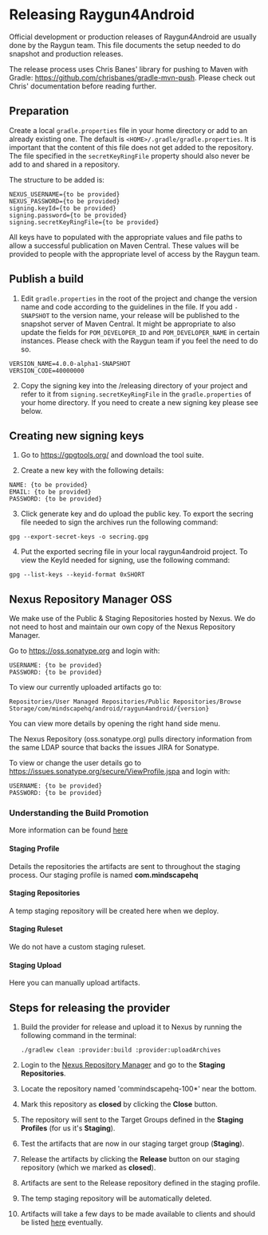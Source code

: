 # Releasing Raygun4Android

Official development or production releases of Raygun4Android are usually done by the Raygun team. This file documents the setup needed to do snapshot and production releases.

The release process uses Chris Banes' library for pushing to Maven with Gradle: https://github.com/chrisbanes/gradle-mvn-push. Please check out Chris' documentation before reading further.

## Preparation

Create a local `gradle.properties` file in your home directory or add to an already existing one. The default is `<HOME>/.gradle/gradle.properties`. It is important that the content of this file
does not get added to the repository. The file specified in the `secretKeyRingFile` property should also never be add to and shared in a repository.

The structure to be added is:

```
NEXUS_USERNAME={to be provided}
NEXUS_PASSWORD={to be provided}
signing.keyId={to be provided}
signing.password={to be provided}
signing.secretKeyRingFile={to be provided}
```

All keys have to populated with the appropriate values and file paths to allow a successful publication on Maven Central. These values will be provided to people with the appropriate level 
of access by the Raygun team.

## Publish a build

1. Edit `gradle.properties` in the root of the project and change the version name and code according to the guidelines in the file. If you add `-SNAPSHOT` to the version name, your release will be published to the snapshot server of Maven Central. It might be appropriate to also update the fields for `POM_DEVELOPER_ID` and `POM_DEVELOPER_NAME` in certain instances. Please check with the Raygun team if you feel the need to do so.

```
VERSION_NAME=4.0.0-alpha1-SNAPSHOT
VERSION_CODE=40000000
```

2. Copy the signing key into the /releasing directory of your project and refer to it from `signing.secretKeyRingFile` in the `gradle.properties` of your home directory. If you need to create a new signing key please see below.

## Creating new signing keys

1. Go to https://gpgtools.org/ and download the tool suite.

2. Create a new key with the following details:

````
NAME: {to be provided}
EMAIL: {to be provided}
PASSWORD: {to be provided}
````

3. Click generate key and do upload the public key. To export the secring file needed to sign the archives run the following command:

````
gpg --export-secret-keys -o secring.gpg
````

4. Put the exported secring file in your local raygun4android project. To view the KeyId needed for signing, use the following command:

````
gpg --list-keys --keyid-format 0xSHORT
````

## Nexus Repository Manager OSS

We make use of the Public & Staging Repositories hosted by Nexus. We do not need to host and maintain our own copy of the Nexus Repository Manager.

Go to https://oss.sonatype.org and login with:

````
USERNAME: {to be provided}
PASSWORD: {to be provided}
````

To view our currently uploaded artifacts go to:

````
Repositories/User Managed Repositories/Public Repositories/Browse Storage/com/mindscapehq/android/raygun4android/{version}
````

You can view more details by opening the right hand side menu.

The Nexus Repository (oss.sonatype.org) pulls directory information from the same LDAP source that backs the issues JIRA for Sonatype.

To view or change the user details go to https://issues.sonatype.org/secure/ViewProfile.jspa and login with:

````
USERNAME: {to be provided}
PASSWORD: {to be provided}
````

### Understanding the Build Promotion

More information can be found [here](https://help.sonatype.com/repomanager2/staging-releases/configuring-the-staging-suite)

#### Staging Profile

Details the repositories the artifacts are sent to throughout the staging process.
Our staging profile is named **com.mindscapehq**

#### Staging Repositories

A temp staging repository will be created here when we deploy.

#### Staging Ruleset

We do not have a custom staging ruleset.

#### Staging Upload

Here you can manually upload artifacts.

## Steps for releasing the provider
1. Build the provider for release and upload it to Nexus by running the following command in the terminal:

    ````
    ./gradlew clean :provider:build :provider:uploadArchives
    ````

2. Login to the [Nexus Repository Manager](https://oss.sonatype.org) and go to the **Staging Repositories**.
3. Locate the repository named 'commindscapehq-100*' near the bottom.
4. Mark this repository as **closed** by clicking the **Close** button.
5. The repository will sent to the Target Groups defined in the **Staging Profiles** (for us it's **Staging**).
6. Test the artifacts that are now in our staging target group (**Staging**).
7. Release the artifacts by clicking the **Release** button on our staging repository (which we marked as **closed**).
8. Artifacts are sent to the Release repository defined in the staging profile.
9. The temp staging repository will be automatically deleted.
10. Artifacts will take a few days to be made available to clients and should be listed [here](https://mvnrepository.com/artifact/com.mindscapehq.android/raygun4android) eventually.



